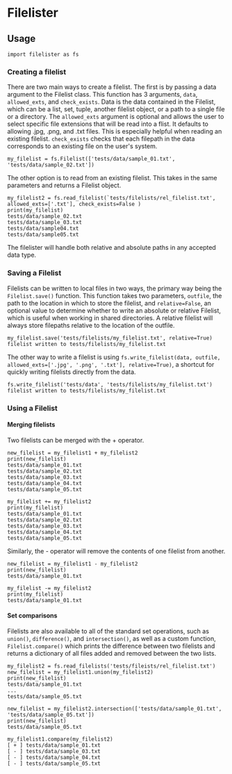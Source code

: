 # Filelister
## Usage
```
import filelister as fs
```
### Creating a filelist
There are two main ways to create a filelist. The first is by passing a data argument to the Filelist class. This function has 3 arguments, `data`, `allowed_exts`, and `check_exists`. Data is the data contained in the Filelist, which can be a list, set, tuple, another filelist object, or a path to a single file or a directory. The `allowed_exts` argument is optional and allows the user to select specific file extensions that will be read into a flist. It defaults to allowing .jpg, .png, and .txt files. This is especially helpful when reading an existing filelist. `check_exists` checks that each filepath in the data corresponds to an existing file on the user's system.
```
my_filelist = fs.Filelist(['tests/data/sample_01.txt', 'tests/data/sample_02.txt'])
```
The other option is to read from an existing filelist. This takes in the same parameters and returns a Filelist object.
```
my_filelist2 = fs.read_filelist(`tests/filelists/rel_filelist.txt', allowed_exts=['.txt'], check_exists=False )
print(my_filelist)
tests/data/sample_02.txt
tests/data/sample_03.txt
tests/data/sample04.txt
tests/data/sample05.txt
```
The filelister will handle both relative and absolute paths in any accepted data type.
### Saving a Filelist
Filelists can be written to local files in two ways, the primary way being the `Filelist.save()` function. This function takes two parameters, `outfile`, the path to the location in which to store the filelist, and `relative=False`, an optional value to determine whether to write an absolute or relative Filelist, which is useful when working in shared directories. A relative filelist will always store filepaths relative to the location of the outfile.
```
my_filelist.save('tests/filelists/my_filelist.txt', relative=True)
filelist written to tests/filelists/my_filelist.txt
```
The other way to write a filelist is using ```fs.write_filelist(data, outfile, allowed_exts=['.jpg', '.png', '.txt'], relative=True)```, a shortcut for quickly writing filelists directly from the data. 
```
fs.write_filelist('tests/data', 'tests/filelists/my_filelist.txt')
filelist written to tests/filelists/my_filelist.txt
```

### Using a Filelist
#### Merging filelists
Two filelists can be merged with the + operator.
```
new_filelist = my_filelist1 + my_filelist2
print(new_filelist)
tests/data/sample_01.txt
tests/data/sample_02.txt
tests/data/sample_03.txt
tests/data/sample_04.txt
tests/data/sample_05.txt
```
```
my_filelist += my_filelist2
print(my_filelist)
tests/data/sample_01.txt
tests/data/sample_02.txt
tests/data/sample_03.txt
tests/data/sample_04.txt
tests/data/sample_05.txt
```
Similarly, the - operator will remove the contents of one filelist from another.
```
new_filelist = my_filelist1 - my_filelist2
print(new_filelist)
tests/data/sample_01.txt
```
```
my_filelist -= my_filelist2
print(my_filelist)
tests/data/sample_01.txt
```
#### Set comparisons
Filelists are also available to all of the standard set operations, such as ```union()```, ```difference()```, and ```intersection()```, as well as a custom function, ```Filelist.compare()``` which prints the difference between two filelists and returns a dictionary of all files added and removed between the two lists.
```my_filelist1 = (['tests/data/sample_01.txt', 'tests/data/sample_02.txt'])
my_filelist2 = fs.read_filelists('tests/fileists/rel_filelist.txt')
new_filelist = my_filelist1.union(my_filelist2)
print(new_filelist)
tests/data/sample_01.txt
...
tests/data/sample_05.txt
```
```
new_filelist = my_filelist2.intersection(['tests/data/sample_01.txt', 'tests/data/sample_05.txt'])
print(new_filelist)
tests/data/sample_05.txt
```
```
my_filelist1.compare(my_filelist2)
[ + ] tests/data/sample_01.txt
[ - ] tests/data/sample_03.txt
[ - ] tests/data/sample_04.txt
[ - ] tests/data/sample_05.txt
```


